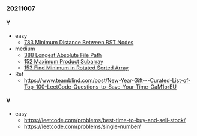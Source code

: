### 20211007

#### Y
- easy
  - [783 Minimum Distance Between BST Nodes](https://leetcode.com/problems/minimum-distance-between-bst-nodes/)
- medium
  - [388 Longest Absolute File Path](https://leetcode.com/problems/longest-absolute-file-path/)
  - [152 Maximum Product Subarray](https://leetcode.com/problems/maximum-product-subarray/)
  - [153 Find Minimum in Rotated Sorted Array](https://leetcode.com/problems/find-minimum-in-rotated-sorted-array/)
- Ref
  - https://www.teamblind.com/post/New-Year-Gift---Curated-List-of-Top-100-LeetCode-Questions-to-Save-Your-Time-OaM1orEU

#### V
- easy
  - https://leetcode.com/problems/best-time-to-buy-and-sell-stock/
  - https://leetcode.com/problems/single-number/
